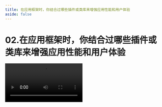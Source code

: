 ```yaml
---
title: 在应用框架时，你结合过哪些插件或类库来增强应用性能和用户体验
aside: false
---
```


# 02.在应用框架时，你结合过哪些插件或类库来增强应用性能和用户体验

<video autoplay src="http://qn.chinavanes.com/interview/project-interview/02.在应用框架时，你结合过哪些插件或类库来增强应用性能和用户体验.mp4" controls controlsList="nodownload" width="50%"/>

